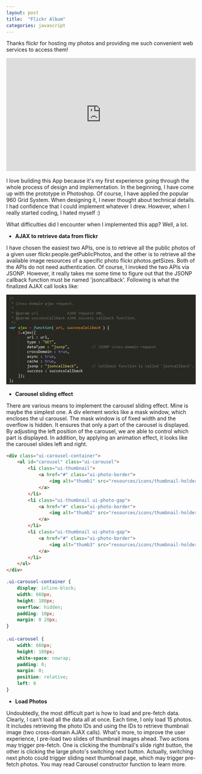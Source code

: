 ```yaml
---
layout: post
title:  "Flickr Album"
categories: javascript
---
```


Thanks flickr for hosting my photos and providing me such convenient web services to access them!

<iframe allowfullscreen="allowfullscreen" frameborder="0" src="http://jsfiddle.net/yuezhizizhang/YRtwj/embedded/" style="height: 300px; width: 100%;"></iframe>

I love building this App because it's my first experience going through the whole process of design and implementation. In the beginning, I have come up with the prototype in Photoshop. Of course, I have applied the popular 960 Grid System. When designing it, I never thought about technical details. I had confidence that I could implement whatever I drew. However, when I really started coding, I hated myself :)

What difficulties did I encounter when I implemented this app? Well, a lot.

* **AJAX to retrieve data from flickr**

I have chosen the easiest two APIs, one is to retrieve all the public photos of a given user flickr.people.getPublicPhotos, and the other is to retrieve all the available image resources of a specific photo flickr.photos.getSizes. Both of the APIs do not need authentication. Of course, I invoked the two APIs via JSONP. However, it really takes me some time to figure out that the JSONP callback function must be named 'jsoncallback'. Following is what the finalized AJAX call looks like:

![Cascading Selector](/assets/2012-09-12-flickr-1.png "flickr")

* **Carousel sliding effect**

There are various means to implement the carousel sliding effect. Mine is maybe the simplest one. A div element works like a mask window, which encloses the ul carousel. The mask window is of fixed width and the overflow is hidden. It ensures that only a part of the carousel is displayed. By adjusting the left position of the carousel, we are able to control which part is displayed. In addition, by applying an animation effect, it looks like the carousel slides left and right.

```html
<div class="ui-carousel-container">
    <ul id="carousel" class="ui-carousel">
        <li class="ui-thumbnail">
            <a href="#" class="ui-photo-border">
                <img alt="thumb1" src="resources/icons/thumbnail-holder.png">
            </a>
        </li>
        <li class="ui-thumbnail ui-photo-gap">
            <a href="#" class="ui-photo-border">
                <img alt="thumb2" src="resources/icons/thumbnail-holder.png">
            </a>
        </li>
        <li class="ui-thumbnail ui-photo-gap">
            <a href="#" class="ui-photo-border">
                <img alt="thumb3" src="resources/icons/thumbnail-holder.png">
            </a>
        </li>
    </ul>
</div>
```

```css
.ui-carousel-container {
    display: inline-block;
    width: 660px;
    height: 180px;
    overflow: hidden;
    padding: 10px;
    margin: 0 20px;
}

.ui-carousel {
    width: 660px;
    height: 180px;
    white-space: nowrap;
    padding: 0;
    margin: 0;
    position: relative;
    left: 0
}
```

* **Load Photos**

Undoubtedly, the most difficult part is how to load and pre-fetch data. Clearly, I can't load all the data all at once. Each time, I only load 15 photos. It includes retrieving the photo IDs and using the IDs to retrieve thumbnail image (two cross-domain AJAX calls). What's more, to improve the user experience, I pre-load two slides of thumbnail images ahead. Two actions may trigger pre-fetch. One is clicking the thumbnail's slide right button, the other is clicking the large photo's switching next button. Actually, switching next photo could trigger sliding next thumbnail page, which may trigger pre-fetch photos. You may read Carousel constructor function to learn more.